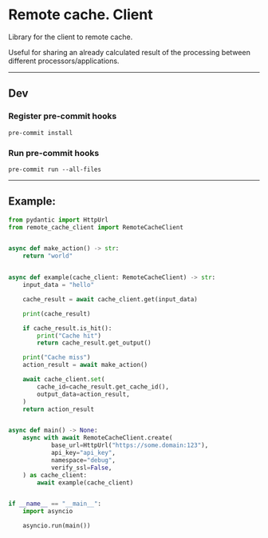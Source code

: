 # Remote cache. Client

Library for the client to remote cache.

Useful for sharing an already calculated result of the processing between different processors/applications.

---

## Dev

### Register pre-commit hooks

```shell
pre-commit install
```

### Run pre-commit hooks

```shell
pre-commit run --all-files
```

---

## Example:

```python
from pydantic import HttpUrl
from remote_cache_client import RemoteCacheClient


async def make_action() -> str:
    return "world"


async def example(cache_client: RemoteCacheClient) -> str:
    input_data = "hello"

    cache_result = await cache_client.get(input_data)

    print(cache_result)

    if cache_result.is_hit():
        print("Cache hit")
        return cache_result.get_output()

    print("Cache miss")
    action_result = await make_action()

    await cache_client.set(
        cache_id=cache_result.get_cache_id(),
        output_data=action_result,
    )
    return action_result


async def main() -> None:
    async with await RemoteCacheClient.create(
            base_url=HttpUrl("https://some.domain:123"),
            api_key="api_key",
            namespace="debug",
            verify_ssl=False,
    ) as cache_client:
        await example(cache_client)


if __name__ == "__main__":
    import asyncio

    asyncio.run(main())

```